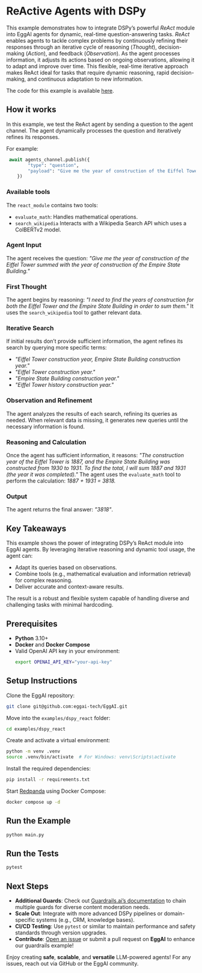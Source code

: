 # ReActive Agents with DSPy

This example demonstrates how to integrate DSPy’s powerful *ReAct* module into EggAI agents for dynamic, real-time question-answering tasks.
*ReAct* enables agents to tackle complex problems by continuously refining their responses through an iterative cycle of reasoning (*Thought*), decision-making (*Action*), and feedback (*Observation*). As the agent processes information, it adjusts its actions based on ongoing observations, allowing it to adapt and improve over time. This flexible, real-time iterative approach makes ReAct ideal for tasks that require dynamic reasoning, rapid decision-making, and continuous adaptation to new information.

The code for this example is available [here](https://github.com/eggai-tech/EggAI/tree/main/examples/dspy_react).

## How it works

In this example, we test the ReAct agent by sending a question to the agent channel.
The agent dynamically processes the question and iteratively refines its responses.

For example:

```python
 await agents_channel.publish({
        "type": "question",
        "payload": "Give me the year of construction of the Eiffel Tower summed with the year of construction of the Empire State Building."
    })
```

### Available tools
The `react_module` contains two tools:
- `evaluate_math`: Handles mathematical operations.
- `search_wikipedia` Interacts with a Wikipedia Search API which uses a ColBERTv2 model.

### Agent Input
The agent receives the question: _"Give me the year of construction of the Eiffel Tower summed with the year of construction of the Empire State Building."_

### First Thought
The agent begins by reasoning: _"I need to find the years of construction for both the Eiffel Tower and the Empire State Building in order to sum them."_ It uses the `search_wikipedia` tool to gather relevant data.

### Iterative Search
If initial results don’t provide sufficient information, the agent refines its search by querying more specific terms:
- _"Eiffel Tower construction year, Empire State Building construction year."_
- _"Eiffel Tower construction year."_
- _"Empire State Building construction year."_
- _"Eiffel Tower history construction year."_

### Observation and Refinement
The agent analyzes the results of each search, refining its queries as needed. When relevant data is missing, it generates new queries until the necessary information is found.

### Reasoning and Calculation
Once the agent has sufficient information, it reasons: _"The construction year of
the Eiffel Tower is 1887, and the Empire State Building was constructed from 1930 to 1931. To find the total, I will sum 1887 and 1931 (the year it was completed)."_ The agent uses the `evaluate_math` tool to perform the calculation: _1887 + 1931 = 3818._

### Output
The agent returns the final answer: _"3818"_.

## Key Takeaways

This example shows the power of integrating DSPy’s ReAct module into EggAI agents.
By leveraging iterative reasoning and dynamic tool usage, the agent can:

- Adapt its queries based on observations.
- Combine tools (e.g., mathematical evaluation and information retrieval) for complex reasoning.
- Deliver accurate and context-aware results.

The result is a robust and flexible system capable of handling diverse and challenging tasks with minimal hardcoding.

## Prerequisites

- **Python** 3.10+
- **Docker** and **Docker Compose**
- Valid OpenAI API key in your environment:
  ```bash
  export OPENAI_API_KEY="your-api-key"
  ```

## Setup Instructions

Clone the EggAI repository:

```bash
git clone git@github.com:eggai-tech/EggAI.git
```

Move into the `examples/dspy_react` folder:

```bash
cd examples/dspy_react
```

Create and activate a virtual environment:

```bash
python -m venv .venv
source .venv/bin/activate  # For Windows: venv\Scripts\activate
```

Install the required dependencies:

```bash
pip install -r requirements.txt
```

Start [Redpanda](https://github.com/redpanda-data/redpanda) using Docker Compose:

```bash
docker compose up -d
```

## Run the Example

```bash
python main.py
```

## Run the Tests

```bash
pytest
```

## Next Steps

- **Additional Guards**: Check out [Guardrails.ai’s documentation](https://github.com/ShreyaR/guardrails) to chain
  multiple guards for diverse content moderation needs.
- **Scale Out**: Integrate with more advanced DSPy pipelines or domain-specific systems (e.g., CRM, knowledge bases).
- **CI/CD Testing**: Use `pytest` or similar to maintain performance and safety standards through version upgrades.
- **Contribute**: [Open an issue](https://github.com/eggai-tech/eggai/issues) or submit a pull request on **EggAI** to
  enhance our guardrails example!

Enjoy creating **safe**, **scalable**, and **versatile** LLM-powered agents! For any issues, reach out via GitHub
or the EggAI community.
